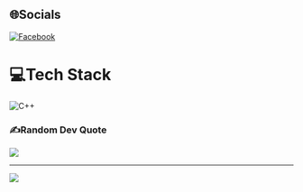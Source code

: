 
## 🌐Socials
[![Facebook](https://img.shields.io/badge/Facebook-%231877F2.svg?logo=Facebook&logoColor=white)]([https://facebook.com/kt007.info](https://www.facebook.com/minhsonnn07))

# 💻Tech Stack
![C++](https://img.shields.io/badge/c++-%2300599C.svg?style=for-the-badge&logo=c%2B%2B&logoColor=white)

### ✍️Random Dev Quote
![](https://quotes-github-readme.vercel.app/api?type=horizontal&theme=radical)

---
[![](https://visitcount.itsvg.in/api?id=nms7410&icon=0&color=0)](https://visitcount.itsvg.in)
